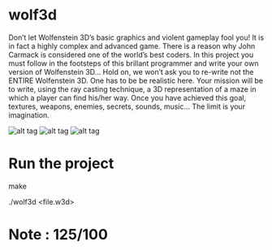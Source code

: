 # wolf3d
Don’t let Wolfenstein 3D’s basic graphics and violent gameplay fool you! It is in fact a
highly complex and advanced game. There is a reason why John Carmack is considered
one of the world’s best coders.
In this project you must follow in the footsteps of this brillant programmer and write
your own version of Wolfenstein 3D... Hold on, we won’t ask you to re-write not the
ENTIRE Wolfenstein 3D. One has to be be realistic here. Your mission will be to write,
using the ray casting technique, a 3D representation of a maze in which a player can find
his/her way.
Once you have achieved this goal, textures, weapons, enemies, secrets, sounds, music... The limit is your imagination.

![alt tag](https://user-images.githubusercontent.com/34480775/52215363-2b67bb00-2894-11e9-8fc8-92145e95ed95.png)
![alt tag](https://user-images.githubusercontent.com/34480775/52215588-a29d4f00-2894-11e9-9156-5dcd07e72bed.png)
![alt tag](https://user-images.githubusercontent.com/34480775/52215903-57d00700-2895-11e9-9c03-daa1fc51954d.png)

# Run the project
make
 
./wolf3d <file.w3d>

# Note : 125/100
